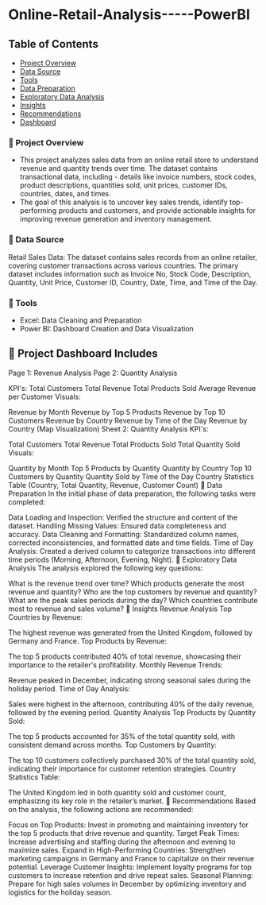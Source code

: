 # Online-Retail-Analysis-----PowerBI

## Table of Contents
- [Project Overview](#project-overview)
- [Data Source](#data-source)
- [Tools](#tools)
- [Data Preparation](#data-preparation)
- [Exploratory Data Analysis](#exploratory-data-analysis)
- [Insights](#insights)
- [Recommendations](#recommendations)
- [Dashboard](#dashboard)



### 🔹 Project Overview
- This project analyzes sales data from an online retail store to understand revenue and quantity trends over time. The dataset contains transactional data, including - 
  details like invoice numbers, stock codes, product descriptions, quantities sold, unit prices, customer IDs, countries, dates, and times.
- The goal of this analysis is to uncover key sales trends, identify top-performing products and customers, and provide actionable insights for improving revenue generation 
  and inventory management.

### 🔹 Data Source
  Retail Sales Data: The dataset contains sales records from an online retailer, covering customer transactions across various countries. The primary dataset includes 
  information such as Invoice No, Stock Code, Description, Quantity, Unit Price, Customer ID, Country, Date, Time, and Time of the Day.

### 🔹 Tools
- Excel: Data Cleaning and Preparation
- Power BI: Dashboard Creation and Data Visualization

## 🔹 Project Dashboard Includes
Page 1: Revenue Analysis
Page 2: Quantity Analysis


KPI's:
Total Customers
Total Revenue
Total Products Sold
Average Revenue per Customer
Visuals:

Revenue by Month
Revenue by Top 5 Products
Revenue by Top 10 Customers
Revenue by Country
Revenue by Time of the Day
Revenue by Country (Map Visualization)
Sheet 2: Quantity Analysis
KPI's:

Total Customers
Total Revenue
Total Products Sold
Total Quantity Sold
Visuals:

Quantity by Month
Top 5 Products by Quantity
Quantity by Country
Top 10 Customers by Quantity
Quantity Sold by Time of the Day
Country Statistics Table (Country, Total Quantity, Revenue, Customer Count)
🔹 Data Preparation
In the initial phase of data preparation, the following tasks were completed:

Data Loading and Inspection: Verified the structure and content of the dataset.
Handling Missing Values: Ensured data completeness and accuracy.
Data Cleaning and Formatting: Standardized column names, corrected inconsistencies, and formatted date and time fields.
Time of Day Analysis: Created a derived column to categorize transactions into different time periods (Morning, Afternoon, Evening, Night).
🔹 Exploratory Data Analysis
The analysis explored the following key questions:

What is the revenue trend over time?
Which products generate the most revenue and quantity?
Who are the top customers by revenue and quantity?
What are the peak sales periods during the day?
Which countries contribute most to revenue and sales volume?
🔹 Insights
Revenue Analysis
Top Countries by Revenue:

The highest revenue was generated from the United Kingdom, followed by Germany and France.
Top Products by Revenue:

The top 5 products contributed 40% of total revenue, showcasing their importance to the retailer's profitability.
Monthly Revenue Trends:

Revenue peaked in December, indicating strong seasonal sales during the holiday period.
Time of Day Analysis:

Sales were highest in the afternoon, contributing 40% of the daily revenue, followed by the evening period.
Quantity Analysis
Top Products by Quantity Sold:

The top 5 products accounted for 35% of the total quantity sold, with consistent demand across months.
Top Customers by Quantity:

The top 10 customers collectively purchased 30% of the total quantity sold, indicating their importance for customer retention strategies.
Country Statistics Table:

The United Kingdom led in both quantity sold and customer count, emphasizing its key role in the retailer’s market.
🔹 Recommendations
Based on the analysis, the following actions are recommended:

Focus on Top Products: Invest in promoting and maintaining inventory for the top 5 products that drive revenue and quantity.
Target Peak Times: Increase advertising and staffing during the afternoon and evening to maximize sales.
Expand in High-Performing Countries: Strengthen marketing campaigns in Germany and France to capitalize on their revenue potential.
Leverage Customer Insights: Implement loyalty programs for top customers to increase retention and drive repeat sales.
Seasonal Planning: Prepare for high sales volumes in December by optimizing inventory and logistics for the holiday season.
